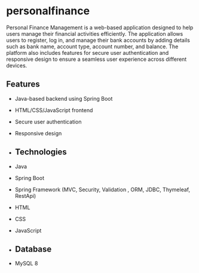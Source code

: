 # personalfinance
 Personal Finance Management is a web-based application designed to help users manage their financial activities efficiently. The application allows users to register, log in, and manage their bank accounts by adding details such as bank name, account type, account number, and balance. The platform also includes features for secure user authentication and responsive design to ensure a seamless user experience across different devices.

## Features
- Java-based backend using Spring Boot
- HTML/CSS/JavaScript frontend
- Secure user authentication
- Responsive design

- ## Technologies
- Java
- Spring Boot
- Spring Framework (MVC, Security, Validation , ORM, JDBC, Thymeleaf, RestApi)
- HTML
- CSS
- JavaScript

- ## Database
- MySQL 8
